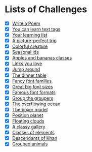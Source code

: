 # Lists of Challenges

- [x] [Write a Poem](write-a-poem.html)
- [x] [You can learn text tags](you-can-learn-text-tags.html)
- [x] [Your learning list](yout-learning-list.html)
- [x] [A picture-perfect trip](a-picture-perfect-trip.html)
- [x] [Colorful creature](colorful-creature.html)
- [x] [Seasonal ids](seasonal-ids.html)
- [x] [Apples and bananas classes](apples-and-bananas-classes.html)
- [x] [Links you love](links-you-love.html)
- [x] [Jump around](jump-around.html)
- [x] [The dinner table](the-dinner-table.html)
- [x] [Fancy font families](fancy-font-families.html)
- [x] [Great big font sizes](great-big-font-sizes.html)
- [x] [Famous font formats](famous-font-formats.html)
- [x] [Group the groupers](group-the-groupers.html)
- [x] [The overflowing ocean](the-overflowing-ocean.html)
- [x] [The boxer model](the-boxer-model.html)
- [x] [Position planet](position-planet.html)
- [x] [Floating clouds](floating-clouds.html)
- [x] [A classy gallery](a-classy-gallery.html)
- [x] [Classes of elements](classes-of-elements.html)
- [x] [Descendants of Khan](descendants-of-Khan.html)
- [x] [Grouped animals](grouped-animals.html)